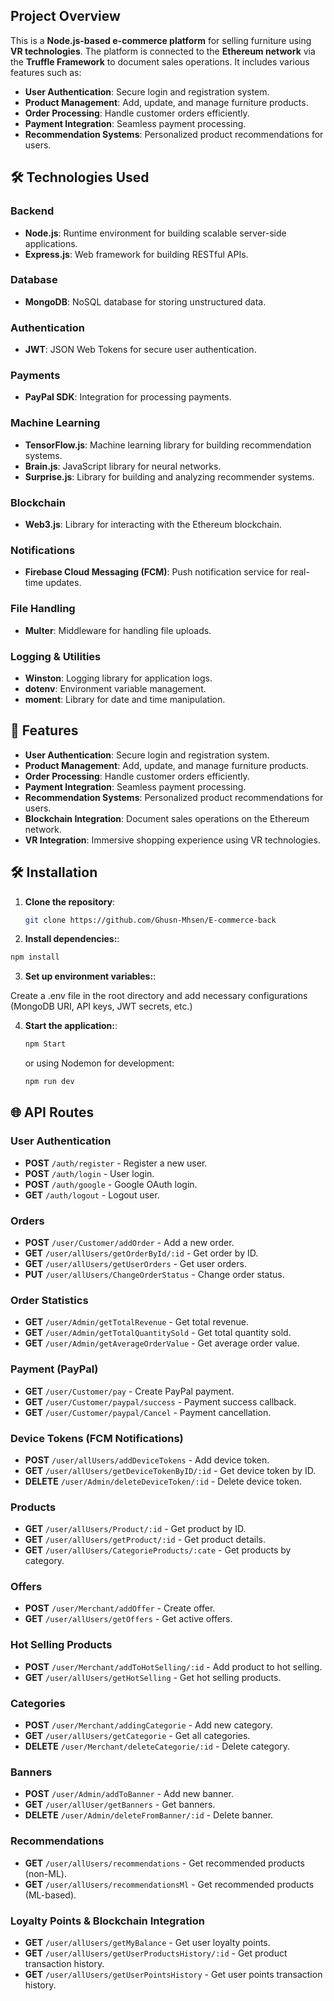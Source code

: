 ## Project Overview

This is a **Node.js-based e-commerce platform** for selling furniture using **VR technologies**. The platform is connected to the **Ethereum network** via the **Truffle Framework** to document sales operations. It includes various features such as:

- **User Authentication**: Secure login and registration system.
- **Product Management**: Add, update, and manage furniture products.
- **Order Processing**: Handle customer orders efficiently.
- **Payment Integration**: Seamless payment processing.
- **Recommendation Systems**: Personalized product recommendations for users.

## 🛠️ Technologies Used

### Backend
- **Node.js**: Runtime environment for building scalable server-side applications.
- **Express.js**: Web framework for building RESTful APIs.

### Database
- **MongoDB**: NoSQL database for storing unstructured data.

### Authentication
- **JWT**: JSON Web Tokens for secure user authentication.
  
### Payments
- **PayPal SDK**: Integration for processing payments.

### Machine Learning
- **TensorFlow.js**: Machine learning library for building recommendation systems.
- **Brain.js**: JavaScript library for neural networks.
- **Surprise.js**: Library for building and analyzing recommender systems.

### Blockchain
- **Web3.js**: Library for interacting with the Ethereum blockchain.

### Notifications
- **Firebase Cloud Messaging (FCM)**: Push notification service for real-time updates.

### File Handling
- **Multer**: Middleware for handling file uploads.

### Logging & Utilities
- **Winston**: Logging library for application logs.
- **dotenv**: Environment variable management.
- **moment**: Library for date and time manipulation.

## 🚀 Features

- **User Authentication**: Secure login and registration system.
- **Product Management**: Add, update, and manage furniture products.
- **Order Processing**: Handle customer orders efficiently.
- **Payment Integration**: Seamless payment processing.
- **Recommendation Systems**: Personalized product recommendations for users.
- **Blockchain Integration**: Document sales operations on the Ethereum network.
- **VR Integration**: Immersive shopping experience using VR technologies.

## 🛠️ Installation

1. **Clone the repository**:
   ```bash
   git clone https://github.com/Ghusn-Mhsen/E-commerce-back
   ```
 2. **Install dependencies:**:
   ```bash
   npm install
   ```

3. **Set up environment variables:**:
   
  Create a .env file in the root directory and add     necessary configurations (MongoDB URI, API keys, JWT  secrets, etc.)
 
4. **Start the application:**:
   ```bash
   npm Start
   ```  
   or using Nodemon for development:
   ```bash
   npm run dev
   ```

## 🌐 API Routes

### User Authentication
- **POST** `/auth/register` - Register a new user.
- **POST** `/auth/login` - User login.
- **POST** `/auth/google` - Google OAuth login.
- **GET** `/auth/logout` - Logout user.

### Orders
- **POST** `/user/Customer/addOrder` - Add a new order.
- **GET** `/user/allUsers/getOrderById/:id` - Get order by ID.
- **GET** `/user/allUsers/getUserOrders` - Get user orders.
- **PUT** `/user/allUsers/ChangeOrderStatus` - Change order status.

### Order Statistics
- **GET** `/user/Admin/getTotalRevenue` - Get total revenue.
- **GET** `/user/Admin/getTotalQuantitySold` - Get total quantity sold.
- **GET** `/user/Admin/getAverageOrderValue` - Get average order value.

### Payment (PayPal)
- **GET** `/user/Customer/pay` - Create PayPal payment.
- **GET** `/user/Customer/paypal/success` - Payment success callback.
- **GET** `/user/Customer/paypal/Cancel` - Payment cancellation.

### Device Tokens (FCM Notifications)
- **POST** `/user/allUsers/addDeviceTokens` - Add device token.
- **GET** `/user/allUsers/getDeviceTokenByID/:id` - Get device token by ID.
- **DELETE** `/user/Admin/deleteDeviceToken/:id` - Delete device token.

### Products
- **GET** `/user/allUsers/Product/:id` - Get product by ID.
- **GET** `/user/allUsers/getProduct/:id` - Get product details.
- **GET** `/user/allUsers/CategorieProducts/:cate` - Get products by category.

### Offers
- **POST** `/user/Merchant/addOffer` - Create offer.
- **GET** `/user/allUsers/getOffers` - Get active offers.

### Hot Selling Products
- **POST** `/user/Merchant/addToHotSelling/:id` - Add product to hot selling.
- **GET** `/user/allUsers/getHotSelling` - Get hot selling products.

### Categories
- **POST** `/user/Merchant/addingCategorie` - Add new category.
- **GET** `/user/allUsers/getCategorie` - Get all categories.
- **DELETE** `/user/Merchant/deleteCategorie/:id` - Delete category.

### Banners
- **POST** `/user/Admin/addToBanner` - Add new banner.
- **GET** `/user/allUser/getBanners` - Get banners.
- **DELETE** `/user/Admin/deleteFromBanner/:id` - Delete banner.

### Recommendations
- **GET** `/user/allUsers/recommendations` - Get recommended products (non-ML).
- **GET** `/user/allUsers/recommendationsMl` - Get recommended products (ML-based).

### Loyalty Points & Blockchain Integration
- **GET** `/user/allUsers/getMyBalance` - Get user loyalty points.
- **GET** `/user/allUsers/getUserProductsHistory/:id` - Get product transaction history.
- **GET** `/user/allUsers/getUserPointsHistory` - Get user points transaction history.

   

